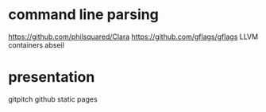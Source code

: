 
# command line parsing

https://github.com/philsquared/Clara
https://github.com/gflags/gflags
LLVM containers
abseil

# presentation

gitpitch
github static pages

